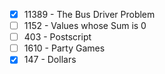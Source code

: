 * [x] 11389 - The Bus Driver Problem
* [ ] 1152 - Values whose Sum is 0
* [ ] 403 - Postscript
* [ ] 1610 - Party Games
* [x] 147 - Dollars

